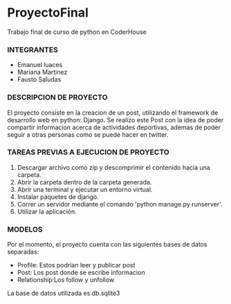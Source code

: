 # ProyectoFinal
Trabajo final de curso de python en CoderHouse

### INTEGRANTES
- Emanuel luaces
- Mariana Martinez
- Fausto Saludas

### DESCRIPCION DE PROYECTO
El proyecto consiste en la creacion de un post, utilizando el framework de desarrollo web en python: Django. Se realizo este Post con la idea de poder compartir informacion acerca de actividades deportivas, ademas de poder seguir a otras personas como se puede hacer en twitter.

### TAREAS PREVIAS A EJECUCION DE PROYECTO
1. Descargar archivo como zip y descomprimir el contenido hacia una carpeta. 
2. Abrir la carpeta dentro de la carpeta generada.
3. Abrir una terminal y ejecutar un entorno virtual.
4. Instalar paquetes de django.
5. Correr un servidor mediante el comando 'python manage.py runserver'.
6. Utilizar la aplicación.

### MODELOS 
Por el momento, el proyecto cuenta con las siguientes bases de datos separadas:
- Profile: Estos podrían leer y publicar post
- Post: Los post donde se escribe informacion
- Relationship:Los follow y unfollow 

La base de datos utilizada es db.sqlite3
